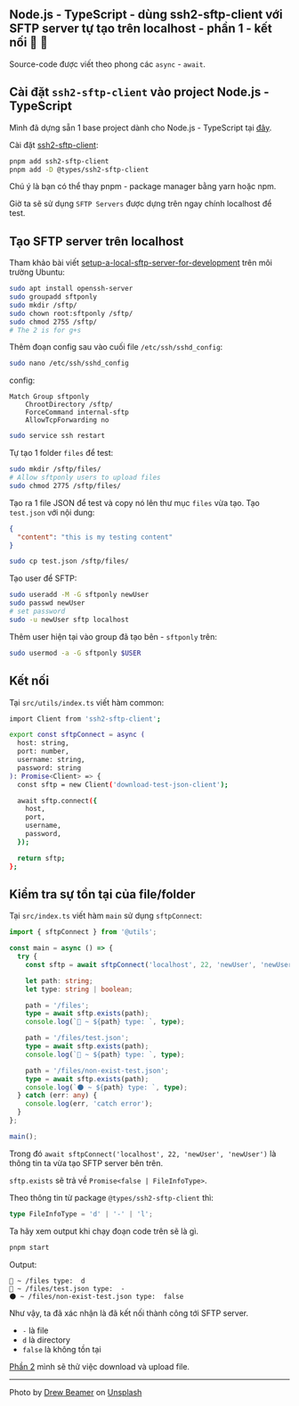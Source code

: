 ## Node.js - TypeScript - dùng ssh2-sftp-client với SFTP server tự tạo trên localhost - phần 1 - kết nối 📂 🍻

Source-code được viết theo phong các `async` - `await`.

## Cài đặt `ssh2-sftp-client` vào project Node.js - TypeScript

Mình đã dựng sẵn 1 base project dành cho Node.js - TypeScript tại [đây](https://github.com/loclv/typescript-nodejs-template).

Cài đặt [ssh2-sftp-client](https://github.com/theophilusx/ssh2-sftp-client):

```sh
pnpm add ssh2-sftp-client
pnpm add -D @types/ssh2-sftp-client
```

Chú ý là bạn có thể thay pnpm - package manager bằng yarn hoặc npm.

Giờ ta sẽ sử dụng `SFTP Servers` được dựng trên ngay chính localhost để test.

## Tạo SFTP server trên localhost

Tham khảo bài viết [setup-a-local-sftp-server-for-development](http://www.niladicpodcast.com/blog/2018/1/setup-a-local-sftp-server-for-development/) trên môi trường Ubuntu:

```sh
sudo apt install openssh-server
sudo groupadd sftponly
sudo mkdir /sftp/
sudo chown root:sftponly /sftp/
sudo chmod 2755 /sftp/
# The 2 is for g+s
```

Thêm đoạn config sau vào cuối file `/etc/ssh/sshd_config`:

```sh
sudo nano /etc/ssh/sshd_config
```

config:

```config
Match Group sftponly
    ChrootDirectory /sftp/
    ForceCommand internal-sftp
    AllowTcpForwarding no
```

```sh
sudo service ssh restart
```

Tự tạo 1 folder `files` để test:

```sh
sudo mkdir /sftp/files/
# Allow sftponly users to upload files
sudo chmod 2775 /sftp/files/
```

Tạo ra 1 file JSON để test và copy nó lên thư mục `files` vừa tạo. Tạo `test.json` với nội dung:

```json
{
  "content": "this is my testing content"
}
```

```sh
sudo cp test.json /sftp/files/
```

Tạo user để SFTP:

```sh
sudo useradd -M -G sftponly newUser
sudo passwd newUser
# set password
sudo -u newUser sftp localhost
```

Thêm user hiện tại vào group đã tạo bên - `sftponly` trên:

```sh
sudo usermod -a -G sftponly $USER
```

## Kết nối

Tại `src/utils/index.ts` viết hàm common:

```sh
import Client from 'ssh2-sftp-client';

export const sftpConnect = async (
  host: string,
  port: number,
  username: string,
  password: string
): Promise<Client> => {
  const sftp = new Client('download-test-json-client');

  await sftp.connect({
    host,
    port,
    username,
    password,
  });

  return sftp;
};
```

## Kiểm tra sự tồn tại của file/folder

Tại `src/index.ts` viết hàm `main` sử dụng `sftpConnect`:

```ts
import { sftpConnect } from '@utils';

const main = async () => {
  try {
    const sftp = await sftpConnect('localhost', 22, 'newUser', 'newUser');

    let path: string;
    let type: string | boolean;

    path = '/files';
    type = await sftp.exists(path);
    console.log(`🌄 ~ ${path} type: `, type);

    path = '/files/test.json';
    type = await sftp.exists(path);
    console.log(`🍻 ~ ${path} type: `, type);

    path = '/files/non-exist-test.json';
    type = await sftp.exists(path);
    console.log(`🌑 ~ ${path} type: `, type);
  } catch (err: any) {
    console.log(err, 'catch error');
  }
};

main();
```

Trong đó `await sftpConnect('localhost', 22, 'newUser', 'newUser')` là thông tin ta vừa tạo SFTP server bên trên.

`sftp.exists` sẽ trả về `Promise<false | FileInfoType>`.

Theo thông tin từ package `@types/ssh2-sftp-client` thì:

```ts
type FileInfoType = 'd' | '-' | 'l';
```

Ta hãy xem output khi chạy đoạn code trên sẽ là gì.

```sh
pnpm start
```

Output:

```text
🌄 ~ /files type:  d
🍻 ~ /files/test.json type:  -
🌑 ~ /files/non-exist-test.json type:  false
```

Như vậy, ta đã xác nhận là đã kết nối thành công tới SFTP server.

- `-` là file
- `d` là directory
- `false` là không tồn tại

[Phần 2](https://loclv.hashnode.dev/nodejs-typescript-ssh2-sftp-client-package-phan-2-fast-download-upload) mình sẽ thử việc download và upload file.

---

Photo by <a href="https://unsplash.com/@drew_beamer?utm_source=unsplash&utm_medium=referral&utm_content=creditCopyText">Drew Beamer</a> on <a href="https://unsplash.com/s/photos/link?utm_source=unsplash&utm_medium=referral&utm_content=creditCopyText">Unsplash</a>
